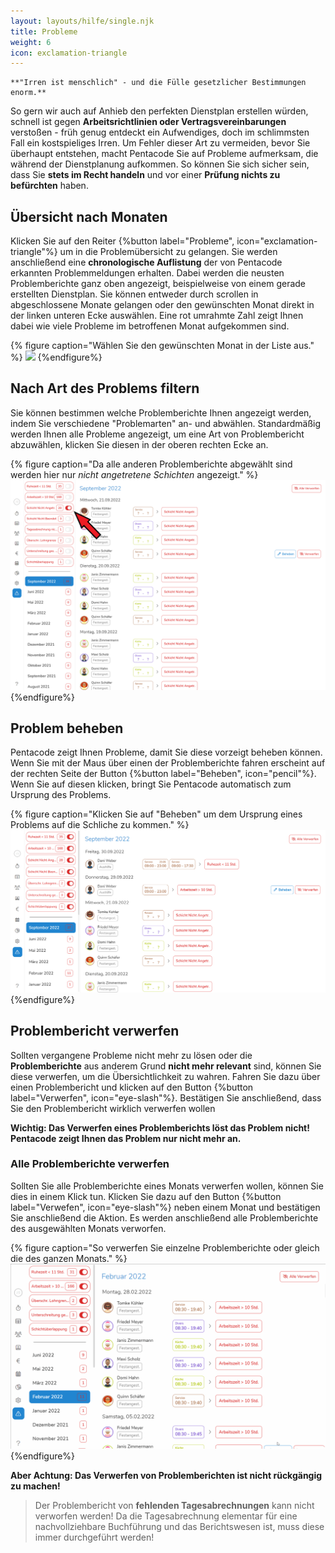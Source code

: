 ```yaml
---
layout: layouts/hilfe/single.njk
title: Probleme
weight: 6
icon: exclamation-triangle
---
```


    **"Irren ist menschlich" - und die Fülle gesetzlicher Bestimmungen enorm.**

So gern wir auch auf Anhieb den perfekten
Dienstplan erstellen würden, schnell ist gegen **Arbeitsrichtlinien oder
Vertragsvereinbarungen** verstoßen - früh genug entdeckt ein Aufwendiges, doch im
schlimmsten Fall ein kostspieliges Irren. Um Fehler dieser Art zu vermeiden,
bevor Sie überhaupt entstehen, macht Pentacode Sie auf Probleme aufmerksam, die
während der Dienstplanung aufkommen. So können Sie sich sicher sein, dass Sie **stets im Recht handeln** und vor einer **Prüfung nichts zu befürchten** haben.

## Übersicht nach Monaten

Klicken Sie auf den Reiter {%button label="Probleme",
icon="exclamation-triangle"%} um in die Problemübersicht zu gelangen. Sie werden
anschließend eine **chronologische Auflistung** der von Pentacode erkannten
Problemmeldungen erhalten. Dabei werden die neusten Problemberichte ganz oben
angezeigt, beispielweise von einem gerade erstellten Dienstplan. Sie können
entweder durch scrollen in abgeschlossene Monate gelangen oder den gewünschten Monat
direkt in der linken unteren Ecke auswählen. Eine rot umrahmte Zahl zeigt
Ihnen dabei wie viele Probleme im betroffenen Monat aufgekommen sind. 

{% figure caption="Wählen Sie den gewünschten Monat in der Liste aus." %}
<img src="probleme-übersicht.png"/>
{%endfigure%}

## Nach Art des Problems filtern

Sie können bestimmen welche Problemberichte Ihnen angezeigt werden, indem Sie
verschiedene "Problemarten" an- und abwählen. Standardmäßig werden Ihnen alle
Probleme angezeigt, um eine Art von Problembericht abzuwählen, klicken Sie diesen
in der oberen rechten Ecke an. 

{% figure caption="Da alle anderen Problemberichte abgewählt sind werden hier
nur *nicht angetretene Schichten* angezeigt." %}
<img src="probleme-filtern.png"/>
{%endfigure%}

## Problem beheben

Pentacode zeigt Ihnen Probleme, damit Sie diese vorzeigt beheben können. Wenn
Sie mit der Maus über einen der Problemberichte fahren erscheint auf der rechten
Seite der Button {%button label="Beheben", icon="pencil"%}. Wenn Sie auf diesen
klicken, bringt Sie Pentacode automatisch zum Ursprung des Problems. 

{% figure caption="Klicken Sie auf "Beheben" um dem Ursprung eines Problems auf
die Schliche zu kommen." %}
<img src="beheben.png"/>
{%endfigure%}

## Problembericht verwerfen

Sollten vergangene Probleme nicht mehr zu lösen oder die **Problemberichte** aus
anderem Grund **nicht mehr relevant** sind, können Sie diese verwerfen, um die Übersichtlichkeit
zu wahren. Fahren Sie dazu über einen Problembericht und klicken auf den Button
{%button label="Verwerfen", icon="eye-slash"%}. Bestätigen Sie anschließend, dass
Sie den Problembericht wirklich verwerfen wollen

**Wichtig: Das Verwerfen eines Problemberichts löst das Problem nicht! Pentacode
zeigt Ihnen das Problem nur nicht mehr an.**

### Alle Problemberichte verwerfen

Sollten Sie alle Problemberichte eines Monats verwerfen wollen, können Sie dies
in einem Klick tun. Klicken Sie dazu auf den Button {%button label="Verwefen",
icon="eye-slash"%} neben einem Monat und bestätigen Sie anschließend die Aktion.
Es werden anschließend alle Problemberichte des ausgewählten Monats verworfen. 

{% figure caption="So verwerfen Sie einzelne Problemberichte oder gleich die des
ganzen Monats." %}
<img src="verwerfen.gif"/>
{%endfigure%}

**Aber Achtung: Das Verwerfen von Problemberichten ist nicht rückgängig zu machen!**

> Der Problembericht von **fehlenden Tagesabrechnungen** kann nicht verworfen
> werden! Da die Tagesabrechnung elementar für eine nachvollziehbare
> Buchführung und das Berichtswesen ist, muss diese immer durchgeführt werden!
